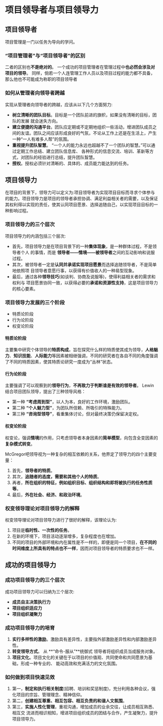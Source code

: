 # 项目领导者与项目领导力

## 项目领导者

项目管理是一门以任务为导向的学问。

### “项目管理者”与“项目领导者”的区别

二者的区别也**不是绝对的**。
一个成功的项目管理者在管理过程中**也必然会涉及对项目的领导**。
同样，倘若一个人连管理工作人员以及项目过程的能力都不具备，那么他也不可能成为称职的项目领导者

### 如何从管理者向领导者跨越

实现从管理者向领导者的跨越，应该从以下几个方面努力:

- **树立清晰的团队目标**。目标是一个团队前进的旗帜，如果没有清晰的目标，团队的发展 就会迷失方向。
- **建立便捷的沟通平台**。团队应定期或不定期地组织一些活动，增进团队成员之间的友谊。团队之间应该形成良好的气氛，不论从工作上还是在生活上，产生一种“一人有难多人帮”的氛围。
- **重视提升团队智慧**。 “一个人的能力永远也超越不了一个团队的智慧。”可以通过定期工作总结、建立团队信息库、 各种形式的信息交流、培训、革新等方式，对团队的经验进行总结，提升团队智慧。
- **授权**。授权必须针对清晰的、具体的、成员能力能达到的任务。
  
## 项目领导力

在项目的背景下，领导力可以定义为:项目领导者为实现项目目标而寻求个体参与的能力。项目领导力是项目的领导者承担协调、满足利益相关者的需要，以及保证其权利得以实现的责任，使其认同项目愿景、选择追随自己，以实现项目目标的一种影响过程。

### 项目领导力的三个层次

项目领导力的内涵包括三个层次:

- 首先，项目领导力是在项目背景下的一种**集体现象**，是一种群体过程，不是领导者个人 的事情，而是 **领导者——情境——被领导者**之间的互动影响和说服过程。
- 其次，被领导者一定是**认同并承诺实现项目愿景**而选择追随领导者，不是简单地依照项 目领导者意愿行事，以获得有价值收人的一种易型现象。
- 最后，通过各种**领导技巧**(如谈判、协商及说服等)，使得利益相关者的需求和权利与 项目愿景协同一致，以获得必要的**承诺和资源性支持**，这是项目领导力的核心要素。

### 项目领导力发展的三个阶段

- 特质论阶段
- 行为论阶段
- 权变论阶段
  
#### 特质论阶段

主要集中研究个体领导的**特质构成**，旨在探究什么样的特质使其成为领导，**人格魅力**、**知识技能**、**人际能力**等因素被相继强调，不同的研究者在各自不同的角度强调了不同的特质因素，使其特质论研究一度成为“丛林”状态。

#### 行为论阶段

主要强调了可以观察到的**领导行为**，**不再致力于判断谁是有效的领导者**。
Lewin结合项目团队领导，提出了三种领导风格：

- 第一种 **“考虑周到型”**，以人为本，良好的工作环境，激励团队。
- 第二种 **“个人魅力型”**，为团队所信赖、所吸引的特殊能力。
- 第三种 **“咨询型领导”**，看重集体讨论，但对最终决策仍保留决定权。

#### 权变论阶段

权变论，强调**情境**的作用，只考虑领导者本身因素的**简单模型**，向包含全变因素的**复杂模式转变**。

McGregor吧领导视为一种复杂的相互依赖的关系，他界定了领导力的四个主要变量：

1. 首先，**领导者的特质**。
2. 其次，**追随者的态度，需要和其他个人的特质**。
3. 再者，**所在组织的特征，例如组织目标、组织结构和即将被执行的任务性质等**。
4. 最后，**外在社会、经济、和政治环境**。

### 权变领导理论对项目领导力的解释

权变领导理论对项目领导力进行了很好的解释，该理论认为:

1. 项目是**临时性、一次性的任务**。
2. 在新的环境下，项目活动逐渐增多，复杂程度也在增加。
3. 不同的项目的外部环境和内在属性是不一样的，即便是同一个项目，**在不同的时间维度上所具有的特点也不一样**，因而对项目领导者的特质要求也不一样。

## 成功的项目领导力

### 成功项目领导力的三个层次

成功项目领导力可以归纳为三个层次:

- **成员自主决策执行力**
- **项目组织适应力**
- **项目组织凝聚力**

### 成功项目领导力的培育

1. **实行多样性的激励**。激励具有差异性，主要指外部激励差异性和内部激励差异性。
2. **转变领导方式**。 从 **“命令-服从”**统御式 领导者将组织成员当成服务对象。
3. **项目文化**。项目文化的关键在于以项目的价值观、共同使命和共同愿景为基础，形成一种专业的、 能动高效和充满活力的文化氛围。

### 如何做到项目快速见效

1. 第一，**制定和执行相关制度**(招聘、培训和奖惩制度)，充分利用各种会议，强化项目的宗旨、管理理念、精神信仰。
2. 第二，**创建相互尊重、相互包容、相互负责的和谐人文氛围**。
3. 第三，**实施人性化管理**，重视沟通，增加成员的业余交往，让成员相互熟悉、相互交
流进而相识相知，增进项目组织成员的团结与合作，产生凝聚力，提升项目领导力。

